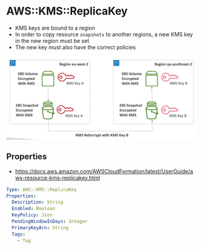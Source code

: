 # AWS::KMS::ReplicaKey

- KMS keys are bound to a region
- In order to copy resource `snapshots` to another regions, a new KMS key in the new region must be set
- The new key must also have the correct policies

![KMS snapshots](.images/kms-snapshots.png)

## Properties

- <https://docs.aws.amazon.com/AWSCloudFormation/latest/UserGuide/aws-resource-kms-replicakey.html>

```yaml
Type: AWS::KMS::ReplicaKey
Properties:
  Description: String
  Enabled: Boolean
  KeyPolicy: Json
  PendingWindowInDays: Integer
  PrimaryKeyArn: String
  Tags:
    - Tag
```
